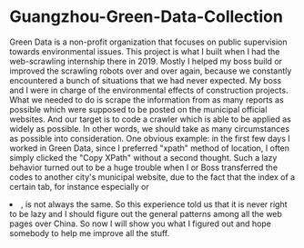 # Guangzhou-Green-Data-Collection
Green Data is a non-profit organization that focuses on public supervision towards environmental issues. This project is what I built when I had the web-scrawling internship there in 2019. Mostly I helped my boss build or improved the scrawling robots over and over again, because we constantly encountered a bunch of situations that we had never expected. 
My boss and I were in charge of the environmental effects of construction projects. What we needed to do is scrape the information from as many reports as possible which were supposed to be posted on the municipal official websites. And our target is to code a crawler which is able to be applied as widely as possible. In other words, we should take as many circumstances as possible into consideration. One obvious example: in the first few days I worked in Green Data, since I preferred "xpath" method of location, I often simply clicked the "Copy XPath" without a second thought. Such a lazy behavior turned out to be a huge trouble when I or Boss transferred the codes to another city's municipal website, due to the fact that the index of a certain tab, for instance especially <td> or <li>, is not always the same. So this experience told us that it is never right to be lazy and I should figure out the general patterns among all the web pages over China.
So now I will show you what I figured out and hope somebody to help me improve all the stuff.
